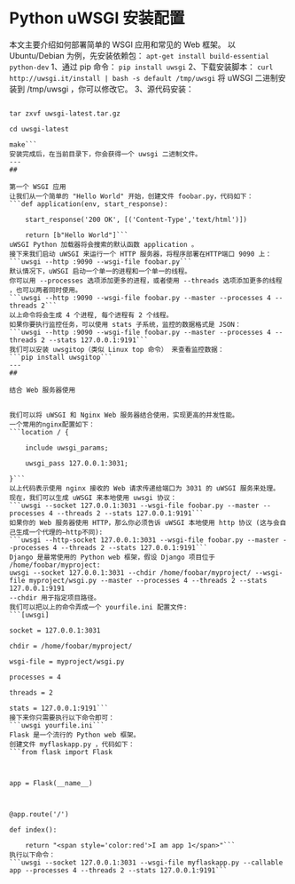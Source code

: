 # Python uWSGI  安装配置
本文主要介绍如何部署简单的 WSGI 应用和常见的 Web 框架。
以 Ubuntu/Debian 为例，先安装依赖包：
```apt-get install build-essential python-dev```
1、通过 pip 命令：
```pip install uwsgi```
2、下载安装脚本：
```curl http://uwsgi.it/install | bash -s default /tmp/uwsgi```
将 uWSGI 二进制安装到 /tmp/uwsgi ，你可以修改它。
3、源代码安装：
```wget http://projects.unbit.it/downloads/uwsgi-latest.tar.gz
tar zxvf uwsgi-latest.tar.gz
cd uwsgi-latest
make```
安装完成后，在当前目录下，你会获得一个 uwsgi 二进制文件。
---
## 
第一个 WSGI 应用
让我们从一个简单的 "Hello World" 开始，创建文件 foobar.py，代码如下：
```def application(env, start_response):
    start_response('200 OK', [('Content-Type','text/html')])
    return [b"Hello World"]```
uWSGI Python 加载器将会搜索的默认函数 application 。
接下来我们启动 uWSGI 来运行一个 HTTP 服务器，将程序部署在HTTP端口 9090 上：
```uwsgi --http :9090 --wsgi-file foobar.py```
默认情况下，uWSGI 启动一个单一的进程和一个单一的线程。
你可以用 --processes 选项添加更多的进程，或者使用 --threads 选项添加更多的线程 ，也可以两者同时使用。
```uwsgi --http :9090 --wsgi-file foobar.py --master --processes 4 --threads 2```
以上命令将会生成 4 个进程, 每个进程有 2 个线程。
如果你要执行监控任务，可以使用 stats 子系统，监控的数据格式是 JSON：
```uwsgi --http :9090 --wsgi-file foobar.py --master --processes 4 --threads 2 --stats 127.0.0.1:9191```
我们可以安装 uwsgitop（类似 Linux top 命令） 来查看监控数据：
```pip install uwsgitop```
---
## 
结合 Web 服务器使用

我们可以将 uWSGI 和 Nginx Web 服务器结合使用，实现更高的并发性能。
一个常用的nginx配置如下：
```location / {
    include uwsgi_params;
    uwsgi_pass 127.0.0.1:3031;
}```
以上代码表示使用 nginx 接收的 Web 请求传递给端口为 3031 的 uWSGI 服务来处理。
现在，我们可以生成 uWSGI 来本地使用 uwsgi 协议：
```uwsgi --socket 127.0.0.1:3031 --wsgi-file foobar.py --master --processes 4 --threads 2 --stats 127.0.0.1:9191```
如果你的 Web 服务器使用 HTTP，那么你必须告诉 uWSGI 本地使用 http 协议 (这与会自己生成一个代理的–http不同):
```uwsgi --http-socket 127.0.0.1:3031 --wsgi-file foobar.py --master --processes 4 --threads 2 --stats 127.0.0.1:9191```
Django 是最常使用的 Python web 框架，假设 Django 项目位于 /home/foobar/myproject:
uwsgi --socket 127.0.0.1:3031 --chdir /home/foobar/myproject/ --wsgi-file myproject/wsgi.py --master --processes 4 --threads 2 --stats 127.0.0.1:9191
--chdir 用于指定项目路径。
我们可以把以上的命令弄成一个 yourfile.ini 配置文件:
```[uwsgi]
socket = 127.0.0.1:3031
chdir = /home/foobar/myproject/
wsgi-file = myproject/wsgi.py
processes = 4
threads = 2
stats = 127.0.0.1:9191```
接下来你只需要执行以下命令即可：
```uwsgi yourfile.ini```
Flask 是一个流行的 Python web 框架。
创建文件 myflaskapp.py ，代码如下：
```from flask import Flask

app = Flask(__name__)

@app.route('/')
def index():
    return "<span style='color:red'>I am app 1</span>"```
执行以下命令：
```uwsgi --socket 127.0.0.1:3031 --wsgi-file myflaskapp.py --callable app --processes 4 --threads 2 --stats 127.0.0.1:9191```
